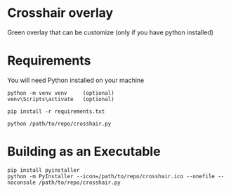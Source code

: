 # Crosshair overlay
Green overlay that can be customize (only if you have python installed)

# Requirements
You will need Python installed on your machine

    python -m venv venv     (optional)
    venv\Scripts\activate   (optional)
    
    pip install -r requirements.txt
    
    python /path/to/repo/crosshair.py


# Building as an Executable
    pip install pyinstaller
    python -m PyInstaller --icon=/path/to/repo/crosshair.ico --onefile --noconsole /path/to/repo/crosshair.py
